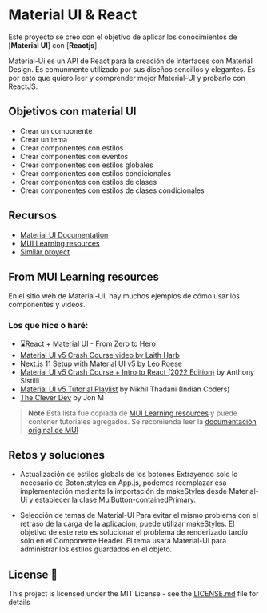 # Material UI & React

Este proyecto se creo con el objetivo de aplicar los conocimientos de [**Material UI**] con [**Reactjs**]

Material-Ui es un API de React para la creación de interfaces con Material Design. Es comunmente utilizado por sus diseños sencillos y elegantes. 
Es por esto que quiero leer y comprender mejor Material-UI y probarlo con ReactJS.

## Objetivos con material UI

* Crear un componente
* Crear un tema
* Crear componentes con estilos
* Crear componentes con eventos
* Crear componentes con estilos globales
* Crear componentes con estilos condicionales
* Crear componentes con estilos de clases
* Crear componentes con estilos de clases condicionales

## Recursos

* [Material UI Documentation](https://mui.com/material-ui/getting-started/overview/)
* [MUI Learning resources](https://mui.com/material-ui/getting-started/learn/#free)
* [Similar proyect](https://mui.com/store/previews/minimal-dashboard/)

## From MUI Learning resources

En el sitio web de Material-UI, hay muchos ejemplos de cómo usar los componentes y videos.

### Los que hice o haré:

* ⌛[React + Material UI - From Zero to Hero](https://www.youtube.com/playlist?list=PLDxCaNaYIuUlG5ZqoQzFE27CUOoQvOqnQ)
* [Material UI v5 Crash Course video by Laith Harb](https://www.youtube.com/watch?v=o1chMISeTC0)
* [Next.js 11 Setup with Material UI v5](https://www.youtube.com/watch?v=IFaFFmPYyMI) by Leo Roese
* [Material UI v5 Crash Course + Intro to React (2022 Edition)](https://www.youtube.com/watch?v=_W3uuxDnySQ) by Anthony Sistilli
* [Material UI v5 Tutorial Playlist](https://www.youtube.com/playlist?list=PLlR2O33QQkfXnZMMZC0y22gLayBbB1UQd) by Nikhil Thadani (Indian Coders)
* [The Clever Dev](https://www.youtube.com/channel/UCb6AZy0_D1y661PMZck3jOw) by Jon M

> **Note**
>  Esta lista fue copiada de [MUI Learning resources](https://mui.com/material-ui/getting-started/learn/#free) y puede contener tutoriales agregados.
>  Se recomienda leer la [documentación original de MUI](https://mui.com/material-ui/getting-started/overview/)

## Retos y soluciones

* Actualización de estilos globals de los botones
Extrayendo solo lo necesario de Boton.styles en App.js, podemos reemplazar esa implementación mediante la importación de makeStyles desde Material-Ui y establecer la clase MuiButton-containedPrimary.

* Selección de temas de Material-UI
Para evitar el mismo problema con el retraso de la carga de la aplicación, puede utilizar makeStyles. El objetivo de este reto es solucionar el problema de renderizado tardío solo en el Componente Header. El tema usará Material-Ui para administrar los estilos guardados en el objeto.

## License 📄

This project is licensed under the MIT License - see the [LICENSE.md](LICENSE.md) file for details